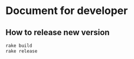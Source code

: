 Document for developer
=================

How to release new version
--------------------------

```sh
rake build
rake release
```


